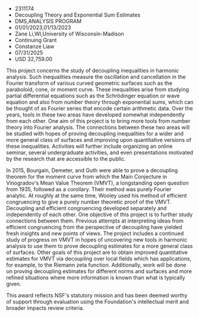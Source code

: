 
* 2311174
* Decoupling Theory and Exponential Sum Estimates
* DMS,ANALYSIS PROGRAM
* 01/01/2023,01/13/2023
* Zane Li,WI,University of Wisconsin-Madison
* Continuing Grant
* Constanze Liaw
* 07/31/2025
* USD 32,759.00

This project concerns the study of decoupling inequalities in harmonic analysis.
Such inequalities measure the oscillation and cancellation in the Fourier
transform of various curved geometric surfaces such as the paraboloid, cone, or
moment curve. These inequalities arise from studying partial differential
equations such as the Schrödinger equation or wave equation and also from number
theory through exponential sums, which can be thought of as Fourier series that
encode certain arithmetic data. Over the years, tools in these two areas have
developed somewhat independently from each other. One aim of this project is to
bring more tools from number theory into Fourier analysis. The connections
between these two areas will be studied with hopes of proving decoupling
inequalities for a wider and more general class of surfaces and improving upon
quantitative versions of these inequalities. Activities will further include
organizing an online seminar, several undergraduate activities, and even
presentations motivated by the research that are accessible to the public.

In 2015, Bourgain, Demeter, and Guth were able to prove a decoupling theorem for
the moment curve from which the Main Conjecture in Vinogradov's Mean Value
Theorem (VMVT), a longstanding open question from 1935, followed as a corollary.
Their method was purely Fourier analytic. At roughly at the same time, Wooley
used his method of efficient congruencing to give a purely number theoretic
proof of the VMVT. Decoupling and efficient congruencing developed separately
and independently of each other. One objective of this project is to further
study connections between them. Previous attempts at interpreting ideas from
efficient congruencing from the perspective of decoupling have yielded fresh
insights and new points of views. The project includes a continued study of
progress on VMVT in hopes of uncovering new tools in harmonic analysis to use
them to prove decoupling estimates for a more general class of surfaces. Other
goals of this project are to obtain improved quantitative estimates for VMVT via
decoupling over local fields which has applications, for example, to the Riemann
zeta function. Additionally, work will be done on proving decoupling estimates
for different norms and surfaces and more refined situations where more
information is known than what is typically given.

This award reflects NSF's statutory mission and has been deemed worthy of
support through evaluation using the Foundation's intellectual merit and broader
impacts review criteria.
